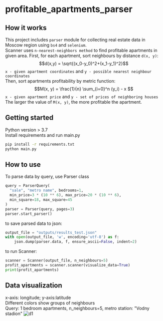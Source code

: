 # profitable_apartments_parser

## How it works
This project includes `parser` module for collecting real estate data in Moscow region using `bs4` and `selenium`. <br>
Scanner uses `n-nearest-neighbors method` to find profitable apartments in given area.
First, for each apartment, sort neighbours by distance `d(x, y)`:
$$d(x,y) = \sqrt{(x_0-y_0)^2+(x_1-y_1)^2}$$
`x - given apartment coordinates` and `y - possible nearest neighbour coordinates` <br>
Then, sort apartments profitability by metric function:
$$M(x, y) = \frac{1}{n} \sum_{i=0}^n (y_i)  - x $$
`x - given apartment price` and `y - set of prices of neighboring houses` <br>
The larger the value of `M(x, y)`, the more profitable the apartment.

## Getting started
Python version > 3.7 <br>
Install requirements and run main.py
```bash
pip install -r requirements.txt
python main.py
```
## How to use
To parse data by query, use Parser class
```python
query = ParserQuery(
  "sale", "metro name", bedrooms=1,
  min_price=3 * (10 ** 6), max_price=20 * (10 ** 6),
  min_square=18, max_square=45
)
parser = Parser(query, pages=3)
parser.start_parser()
```
to save parsed data to json:
```python
output_file = "outputs/results_test.json"
with open(output_file, 'w', encoding='utf-8') as f:
	json.dump(parser.data, f, ensure_ascii=False, indent=2)
```
to run Scanner:
```python
scanner = Scanner(output_file, n_neighbours=5)
profit_apartments = scanner.scanner(visualize_data=True)
print(profit_apartments)
```

## Data visualization 
x-axis: longitude; y-axis:latitude <br>
Different colors show groups of neighbours <br>
Query: 1 bedroom apartments, n_neighbours=5, metro station: "Vodny stadion"
![d1](https://github.com/SergeyBurik/profitable_apartments_parser/assets/40773987/31fbf870-a699-4573-9239-8791ab919137)

